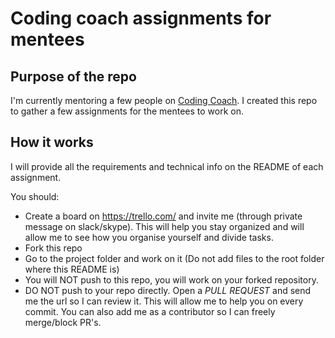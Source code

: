 # Coding coach assignments for mentees

## Purpose of the repo
I'm currently mentoring a few people on [Coding Coach](https://codingcoach.io/).
I created this repo to gather a few assignments for the mentees to work on.

## How it works
I will provide all the requirements and technical info on the README of each
assignment.

You should:
* Create a board on https://trello.com/ and invite me (through private message 
on slack/skype). This will help you stay organized and will allow me to see how
you organise yourself and divide tasks.
* Fork this repo
* Go to the project folder and work on it (Do not add files to the root folder where this README is)
* You will NOT push to this repo, you will work on your forked repository.
* DO NOT push to your repo directly. Open a *PULL REQUEST* and send me the url
so I can review it. This will allow me to help you on every commit. You can also add me as a contributor so I can freely merge/block PR's.
